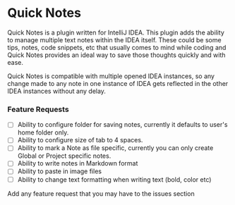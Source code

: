 # Quick Notes
Quick Notes is a plugin written for IntelliJ IDEA. This plugin adds the ability to manage multiple text notes
within the IDEA itself. These could be some tips, notes, code snippets, etc that usually comes to mind while
coding and Quick Notes provides an ideal way to save those thoughts quickly and with ease.

Quick Notes is compatible with multiple opened IDEA instances, so any change made to any note in one instance
of IDEA gets reflected in the other IDEA instances without any delay.

### Feature Requests
- [ ] Ability to configure folder for saving notes, currently it defaults to user's home folder only.
- [ ] Ability to configure size of tab to 4 spaces.
- [ ] Ability to mark a Note as file specific, currently you can only create Global or Project specific notes.
- [ ] Ability to write notes in Markdown format
- [ ] Ability to paste in image files
- [ ] Ability to change text formatting when writing text (bold, color etc)

Add any feature request that you may have to the issues section
